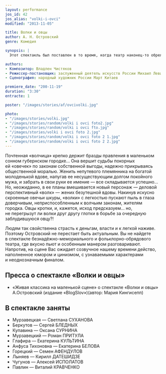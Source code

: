 ```yaml
---
layout: performance
jos_id: 42
jos_alias: "volki-i-ovci"
modified: "2013-11-05"

title: Волки и овцы
author: А. Н. Островский
genre: Комедия

synopsis: |
  Этот спектакль был поставлен в то время, когда театр наконец-то обрел свой родной дом на Лиговском 44 и явился своеобразным подведением первых итогов молодого коллектива. Он стал доказательством профессионализма труппы и оказался знаковым в становлении основной творческой позиции театра, которую можно выразить так — «живая классика».

authors:
- Композитор: Владлен Чистяков
- Режиссер-постановщик: заслуженный деятель искусств России Михаил Левшин
- Сценография: народный художник России Март Китаев

premiere_date: "200-11-19"
duration: "3:30"
entracte: 1

poster: "/images/stories/af/ovcivolki.jpg"

photo:
- "/images/stories/volki.jpg"
- "/images/stories/random/volki i ovci foto2.jpg"
- "/images/stories/random/volki i ovci fto.jpg"
- "/images/stories/volki i ovci foto 2.jpg"
- "/images/stories/random/volki i ovci foto 2 1.jpg"
- "/images/stories/random/volki i ovci foto 2 2.jpg"
---
```


Почтенная «волчица» крепко держит бразды правления в маленьком сонном губернском городке... Она вершит судьбы покорных ей «овечек» по законам собственной выгоды, надежно прикрываясь общественной моралью. Женить непутевого племянника на богатой молоденькой вдове, напугав ее несуществующим долгом покойного мужа, и забрать в свои руки ее имение — все складывается успешно... Но, неожиданно, в ее планы вмешивается новый персонаж — деловой перспективный «волк» — жених безутешной вдовы. Накинув искусно скроенные овечьи шкуры, «волки» с легкостью пускают пыль в глаза доверчивым, неприспособленным к волчьим законам, жителям городка. Овцы кротки, и, кажется, исход предсказуем... но, не перегрызут ли волки друг другу глотки в борьбе за очередную заблудившуюся овцу?!

Людям так свойственна страсть к деньгам, власти и к легкой наживе. Поэтому Островский не перестает быть актуальным. Вы не найдете в спектакле безнадёжно-мемориального и фольклорно-обрядового театра, где вкусно пьют и особенным манером разговаривают. Напротив, на сцене Вас ожидает созвучное нашему времени действо, наполненное юмором и цинизмом, с узнаваемыми характерами и неоднозначным финалом.


## Пресса о спектакле «Волки и овцы»

- «Живая классика на маленькой сцене» о спектакле «Волки и овцы» А.Островский (издание «BlogSlov»)(автор: Мария Кингисепп)


## В спектакле заняты

- Мурзавецкая — Светлана СУХАНОВА
- Беркутов — Сергей БЛЕДНЫХ
- Купавина — Оксана СУРНИНА
- Мурзавецкий — Роман ПРИТУЛА
- Глафира — Екатерина КУЛЬТИНА
- Анфуса Тихоновна — Екатерина БЕЛОВА
- Горецкий — Семен АФЕНДУЛОВ
- Лыняев — Кирилл ДАТЕШИДЗЕ
- Чугунов — Алексей ИСПОЛАТОВ
- Павлин — Виталий КРАВЧЕНКО